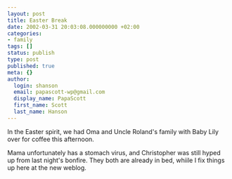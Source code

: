 ```yaml
---
layout: post
title: Easter Break
date: 2002-03-31 20:03:08.000000000 +02:00
categories:
- family
tags: []
status: publish
type: post
published: true
meta: {}
author:
  login: shanson
  email: papascott-wp@gmail.com
  display_name: PapaScott
  first_name: Scott
  last_name: Hanson
---
```

<p>In the Easter spirit, we had Oma and Uncle Roland's family with Baby Lily over for coffee this afternoon. </p>
<p>Mama unfortunately has a stomach virus, and Christopher was still hyped up from last night's bonfire. They both are already in bed, whiile I fix things up here at the new weblog.</p>
